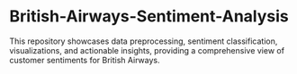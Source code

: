 # British-Airways-Sentiment-Analysis
This repository showcases data preprocessing, sentiment classification, visualizations, and actionable insights, providing a comprehensive view of customer sentiments for British Airways.
